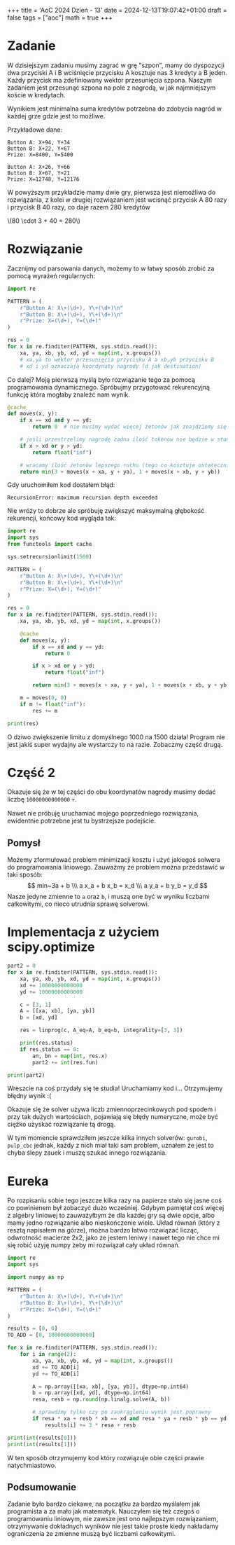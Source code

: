 +++
title = 'AoC 2024 Dzień - 13'
date = 2024-12-13T19:07:42+01:00
draft = false
tags = ["aoc"]
math = true
+++
# Zadanie
W dzisiejszym zadaniu musimy zagrać w grę "szpon", mamy do dyspozycji dwa przyciski A i B
wciśnięcie przycisku A kosztuje nas 3 kredyty a B jeden. Każdy przycisk ma zdefiniowany
wektor przesunięcia szpona. Naszym zadaniem jest przesunąć szpona na pole z nagrodą, w
jak najmniejszym koście w kredytach.

Wynikiem jest minimalna suma kredytów potrzebna do zdobycia nagród w każdej grze gdzie
jest to możliwe.

Przykładowe dane:
```
Button A: X+94, Y+34
Button B: X+22, Y+67
Prize: X=8400, Y=5400

Button A: X+26, Y+66
Button B: X+67, Y+21
Prize: X=12748, Y=12176
```
W powyższym przykładzie mamy dwie gry, pierwsza jest niemożliwa do rozwiązania, z kolei
w drugiej rozwiązaniem jest wcisnąć przycisk A 80 razy i przycisk B 40 razy, co daje 
razem 280 kredytów
<p>
    \(80 \cdot 3 + 40 = 280\)
</p>

# Rozwiązanie
Zacznijmy od parsowania danych, możemy to w łatwy sposób zrobić za pomocą wyrażeń 
regularnych:
```python
import re

PATTERN = (
    r"Button A: X\+(\d+), Y\+(\d+)\n"
    r"Button B: X\+(\d+), Y\+(\d+)\n"
    r"Prize: X=(\d+), Y=(\d+)"
)

res = 0
for x in re.finditer(PATTERN, sys.stdin.read()):
    xa, ya, xb, yb, xd, yd = map(int, x.groups())
    # xa,ya to wektor przesunięcia przycisku A a xb,yb przycisku B 
    # xd i yd oznaczają koordynaty nagrody (d jak destination)
```
Co dalej? Moją pierwszą myślą było rozwiązanie tego za pomocą programowania dynamicznego.
Spróbujmy przygotować rekurencyjną funkcję która mogłaby znaleźć nam wynik.
```python
@cache
def moves(x, y):
    if x == xd and y == yd:
        return 0  # nie musimy wydać więcej żetonów jak znajdziemy się na polu nagrody

    # jeśli przestrzelimy nagrodę żadna ilość tokenów nie będzie w stanie jej zdobyć
    if x > xd or y > yd:
        return float("inf")

    # wracamy ilość żetonów lepszego ruchu (tego co kosztuje ostatecznie mniej żetonów)
    return min(3 + moves(x + xa, y + ya), 1 + moves(x + xb, y + yb))
```
Gdy uruchomiłem kod dostałem błąd:
```
RecursionError: maximum recursion depth exceeded
```
Nie wróży to dobrze ale spróbuję zwiększyć maksymalną głębokość rekurencji, końcowy kod
wygląda tak:
```python
import re
import sys
from functools import cache

sys.setrecursionlimit(1500)

PATTERN = (
    r"Button A: X\+(\d+), Y\+(\d+)\n"
    r"Button B: X\+(\d+), Y\+(\d+)\n"
    r"Prize: X=(\d+), Y=(\d+)"
)

res = 0
for x in re.finditer(PATTERN, sys.stdin.read()):
    xa, ya, xb, yb, xd, yd = map(int, x.groups())

    @cache
    def moves(x, y):
        if x == xd and y == yd:
            return 0

        if x > xd or y > yd:
            return float("inf")

        return min(3 + moves(x + xa, y + ya), 1 + moves(x + xb, y + yb))

    m = moves(0, 0)
    if m != float("inf"):
        res += m

print(res)
```
O dziwo zwiększenie limitu z domyślnego 1000 na 1500 działa! Program nie jest jakiś
super wydajny ale wystarczy to na razie. Zobaczmy część drugą.

# Część 2
Okazuje się że w tej części do obu koordynatów nagrody musimy dodać liczbę
`10000000000000` 💀.

Nawet nie próbuję uruchamiać mojego poprzedniego rozwiązania, ewidentnie potrzebne jest
tu bystrzejsze podejście.

## Pomysł
Możemy zformułować problem minimizacji kosztu i użyć jakiegoś solwera do programowania
liniowego. Zauważmy że problem można przedstawić w taki sposób:
$$
min~3a + b \\\
a x_a + b x_b = x_d \\\
a y_a + b y_b = y_d
$$
Nasze jedyne zmienne to `a` oraz `b`, i muszą one być w wyniku liczbami całkowitymi, co
nieco utrudnia sprawę solverowi.

# Implementacja z użyciem scipy.optimize
```python
part2 = 0
for x in re.finditer(PATTERN, sys.stdin.read()):
    xa, ya, xb, yb, xd, yd = map(int, x.groups())
    xd += 10000000000000
    yd += 10000000000000

    c = [3, 1]
    A = [[xa, xb], [ya, yb]]
    b = [xd, yd]

    res = linprog(c, A_eq=A, b_eq=b, integrality=[3, 3])

    print(res.status)
    if res.status == 0:
        an, bn = map(int, res.x)
        part2 += int(res.fun)

print(part2)
```
Wreszcie na coś przydały się te studia! Uruchamiamy kod i... Otrzymujemy błędny wynik :(

Okazuje się że solver używa liczb zmiennoprzecinkowych pod spodem i przy tak dużych
wartościach, pojawiają się błędy numeryczne, może być ciężko uzyskać rozwiązanie tą 
drogą.

W tym momencie sprawdziłem jeszcze kilka innych solverów: `gurobi`, `pulp_cbc` jednak,
każdy z nich miał taki sam problem, uznałem że jest to chyba ślepy zauek i muszę szukać
innego rozwiązania.

# Eureka
Po rozpisaniu sobie tego jeszcze kilka razy na papierze stało się jasne coś co powinienem
był zobaczyć dużo wcześniej. Gdybym pamiętał coś więcej z algebry liniowej to zauważyłbym
że dla każdej gry są dwie opcje, albo mamy jedno rozwiązanie albo nieskończenie wiele.
Układ równań (który z resztą napisałem na górze), można bardzo łatwo rozwiązać licząc,
odwrotność macierze 2x2, jako że jestem leniwy i nawet tego nie chce mi się robić użyję
numpy żeby mi rozwiązał cały układ równań.
```python
import re
import sys

import numpy as np

PATTERN = (
    r"Button A: X\+(\d+), Y\+(\d+)\n"
    r"Button B: X\+(\d+), Y\+(\d+)\n"
    r"Prize: X=(\d+), Y=(\d+)"
)

results = [0, 0]
TO_ADD = [0, 10000000000000]

for x in re.finditer(PATTERN, sys.stdin.read()):
    for i in range(2):
        xa, ya, xb, yb, xd, yd = map(int, x.groups())
        xd += TO_ADD[i]
        yd += TO_ADD[i]

        A = np.array([[xa, xb], [ya, yb]], dtype=np.int64)
        b = np.array([xd, yd], dtype=np.int64)
        resa, resb = np.round(np.linalg.solve(A, b))

        # sprawdźmy tylko czy po zaokrągleniu wynik jest poprawny
        if resa * xa + resb * xb == xd and resa * ya + resb * yb == yd:
            results[i] += 3 * resa + resb

print(int(results[0]))
print(int(results[1]))
```
W ten sposób otrzymujemy kod który rozwiązuje obie części prawie natychmiastowo.

## Podsumowanie
Zadanie było bardzo ciekawe, na początku za bardzo myślałem jak programista a za mało
jak matematyk. Nauczyłem się też czegoś o programowaniu liniowym, nie zawsze jest ono
najlepszym rozwiązaniem, otrzymywanie dokładnych wyników nie jest takie proste kiedy
nakładamy ograniczenia że zmienne muszą być liczbami całkowitymi.

